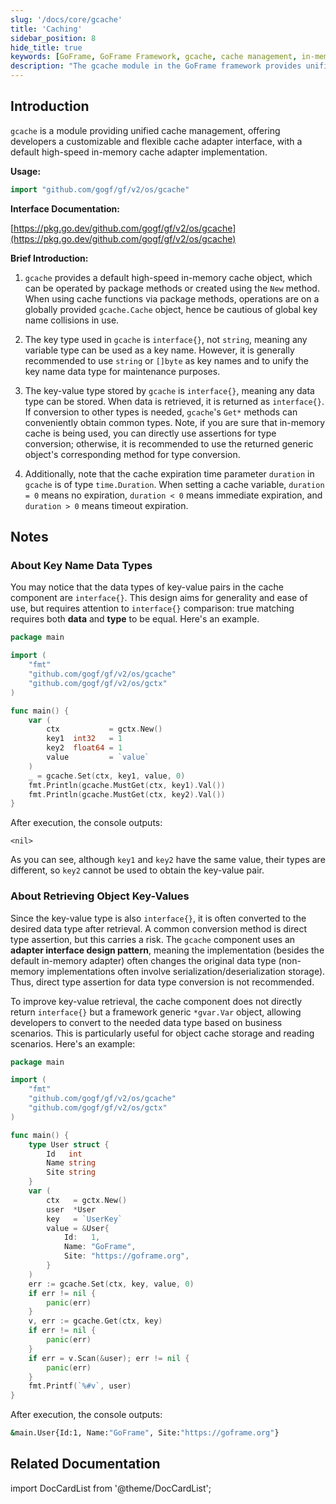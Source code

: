 ```yaml
---
slug: '/docs/core/gcache'
title: 'Caching'
sidebar_position: 8
hide_title: true
keywords: [GoFrame, GoFrame Framework, gcache, cache management, in-memory cache, cache adapter, key-value pair, interface design, data type conversion, adapter interface]
description: "The gcache module in the GoFrame framework provides unified cache management functions, including in-memory cache adapter implementation. gcache supports custom key data types and stores any data type, using generic objects for type conversion to avoid risks from direct type assertions. Additionally, gcache offers cache expiration settings, making it flexibly suitable for various caching scenarios."
---
```


## Introduction

`gcache` is a module providing unified cache management, offering developers a customizable and flexible cache adapter interface, with a default high-speed in-memory cache adapter implementation.

**Usage:**

```go
import "github.com/gogf/gf/v2/os/gcache"
```

**Interface Documentation:**

[https://pkg.go.dev/github.com/gogf/gf/v2/os/gcache](https://pkg.go.dev/github.com/gogf/gf/v2/os/gcache)

**Brief Introduction:**

1. `gcache` provides a default high-speed in-memory cache object, which can be operated by package methods or created using the `New` method. When using cache functions via package methods, operations are on a globally provided `gcache.Cache` object, hence be cautious of global key name collisions in use.

2. The key type used in `gcache` is `interface{}`, not `string`, meaning any variable type can be used as a key name. However, it is generally recommended to use `string` or `[]byte` as key names and to unify the key name data type for maintenance purposes.

3. The key-value type stored by `gcache` is `interface{}`, meaning any data type can be stored. When data is retrieved, it is returned as `interface{}`. If conversion to other types is needed, `gcache`'s `Get*` methods can conveniently obtain common types. Note, if you are sure that in-memory cache is being used, you can directly use assertions for type conversion; otherwise, it is recommended to use the returned generic object's corresponding method for type conversion.

4. Additionally, note that the cache expiration time parameter `duration` in `gcache` is of type `time.Duration`. When setting a cache variable, `duration = 0` means no expiration, `duration < 0` means immediate expiration, and `duration > 0` means timeout expiration.

## Notes

### About Key Name Data Types

You may notice that the data types of key-value pairs in the cache component are `interface{}`. This design aims for generality and ease of use, but requires attention to `interface{}` comparison: true matching requires both **data** and **type** to be equal. Here's an example.

```go
package main

import (
    "fmt"
    "github.com/gogf/gf/v2/os/gcache"
    "github.com/gogf/gf/v2/os/gctx"
)

func main() {
    var (
        ctx           = gctx.New()
        key1  int32   = 1
        key2  float64 = 1
        value         = `value`
    )
    _ = gcache.Set(ctx, key1, value, 0)
    fmt.Println(gcache.MustGet(ctx, key1).Val())
    fmt.Println(gcache.MustGet(ctx, key2).Val())
}
```

After execution, the console outputs:

```value
<nil>
```

As you can see, although `key1` and `key2` have the same value, their types are different, so `key2` cannot be used to obtain the key-value pair.

### About Retrieving Object Key-Values

Since the key-value type is also `interface{}`, it is often converted to the desired data type after retrieval. A common conversion method is direct type assertion, but this carries a risk. The `gcache` component uses an **adapter interface design pattern**, meaning the implementation (besides the default in-memory adapter) often changes the original data type (non-memory implementations often involve serialization/deserialization storage). Thus, direct type assertion for data type conversion is not recommended.

To improve key-value retrieval, the cache component does not directly return `interface{}` but a framework generic `*gvar.Var` object, allowing developers to convert to the needed data type based on business scenarios. This is particularly useful for object cache storage and reading scenarios. Here's an example:

```go
package main

import (
    "fmt"
    "github.com/gogf/gf/v2/os/gcache"
    "github.com/gogf/gf/v2/os/gctx"
)

func main() {
    type User struct {
        Id   int
        Name string
        Site string
    }
    var (
        ctx   = gctx.New()
        user  *User
        key   = `UserKey`
        value = &User{
            Id:   1,
            Name: "GoFrame",
            Site: "https://goframe.org",
        }
    )
    err := gcache.Set(ctx, key, value, 0)
    if err != nil {
        panic(err)
    }
    v, err := gcache.Get(ctx, key)
    if err != nil {
        panic(err)
    }
    if err = v.Scan(&user); err != nil {
        panic(err)
    }
    fmt.Printf(`%#v`, user)
}
```

After execution, the console outputs:

```bash
&main.User{Id:1, Name:"GoFrame", Site:"https://goframe.org"}
```

## Related Documentation
import DocCardList from '@theme/DocCardList';

<DocCardList />